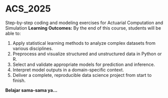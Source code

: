 # ACS_2025
Step-by-step coding and modeling exercises for Actuarial Computation and Simulation
**Learning Outcomes:**
By the end of this course, students will be able to:
1. Apply statistical learning methods to analyze complex datasets from various disciplines.
2. Preprocess and visualize structured and unstructured data in Python or R.
3. Select and validate appropriate models for prediction and inference.
4. Interpret model outputs in a domain-specific context.
5. Deliver a complete, reproducible data science project from start to finish.

**Belajar sama-sama ya...**
